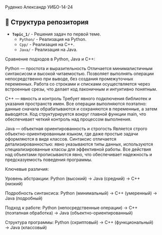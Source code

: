 Руденко Александр УИБО-14-24

## 📂 Структура репозитория

*   **`Topic_1/`** - Решения задач по первой теме.
    *   `Python/` - Реализация на Python.
    *   `Cpp/` - Реализация на C++.
    *   `Java/` - Реализация на Java.


Сравнение подходов в Python, Java и C++:

Python — простота и выразительность Отличается минималистичным синтаксисом и высокой читаемостью. Позволяет выполнять операции непосредственно при выводе, без создания промежуточных переменных. Работа со строками и списками осуществляется через встроенные срезы, что делает код лаконичным и интуитивно понятным.

C++ — явность и контроль Требует явного подключения библиотек и указания пространств имен. Все операции выполняются поэтапно: данные сначала обрабатываются и сохраняются в переменные, а затем выводятся. Код структурируется вокруг главной функции main, что обеспечивает четкий контроль над процессом выполнения.

Java — объектная ориентированность и строгость Является строго объектно-ориентированным языком, где даже простые задачи оформляются в виде классов. Синтаксис отличается детализированностью: явно указываются типы данных, используются специализированные классы для эффективной работы. Все действия над объектами прописываются явно, что обеспечивает надежность и предсказуемость поведения программы.

Ключевые различия:

Уровень абстракции: Python (высокий) → Java (средний) → C++ (низкий)

Подробность синтаксиса: Python (минимальный) → C++ (умеренный) → Java (подробный)

Подход к работе: Python (непосредственные операции) → C++ (поэтапная обработка) → Java (объектно-ориентированный)

Структура программы: Python (скриптовый) → C++ (функциональный) → Java (классовый)
